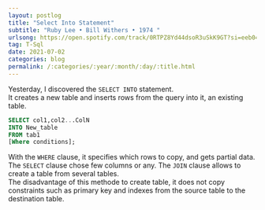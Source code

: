 ```yaml
---
layout: postlog
title: "Select Into Statement"
subtitle: "Ruby Lee • Bill Withers • 1974 "
urlsong: https://open.spotify.com/track/0RTPZ8Yd44dsoR3uSkK9GT?si=eeb043f26b4647af
tag: T-Sql
date: 2021-07-02
categories: blog
permalink: /:categories/:year/:month/:day/:title.html
---
```


Yesterday, I discovered the `SELECT INTO` statement.   
It creates a new  table and inserts rows from the query into it, an existing table.
```sql
SELECT col1,col2...ColN
INTO New_table
FROM tab1
[Where conditions];
```
With the `WHERE` clause, it specifies which rows to copy, and gets partial data. The `SELECT` clause chose few columns or any. The `JOIN` clause allows to create a table from several tables.    
The disadvantage of this methode to create table, it does not copy constraints such as primary key and indexes from the source table to the destination table.
